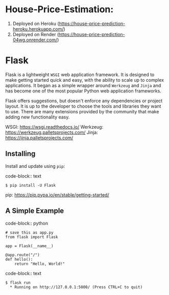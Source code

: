 # House-Price-Estimation: 
1. Deployed on Heroku (https://house-price-prediction-heroku.herokuapp.com/)
2. Deployed on Render (https://house-price-prediction-04wg.onrender.com/)

Flask
=====

Flask is a lightweight `WSGI` web application framework. It is designed
to make getting started quick and easy, with the ability to scale up to
complex applications. It began as a simple wrapper around `Werkzeug`
and `Jinja` and has become one of the most popular Python web
application frameworks.

Flask offers suggestions, but doesn't enforce any dependencies or
project layout. It is up to the developer to choose the tools and
libraries they want to use. There are many extensions provided by the
community that make adding new functionality easy.

WSGI: https://wsgi.readthedocs.io/
Werkzeug: https://werkzeug.palletsprojects.com/
Jinja: https://jinja.palletsprojects.com/


Installing
----------

Install and update using `pip`:

code-block:: text

    $ pip install -U Flask

pip: https://pip.pypa.io/en/stable/getting-started/


A Simple Example
----------------

code-block:: python

    # save this as app.py
    from flask import Flask

    app = Flask(__name__)

    @app.route("/")
    def hello():
        return "Hello, World!"

code-block:: text

    $ flask run
      * Running on http://127.0.0.1:5000/ (Press CTRL+C to quit)
